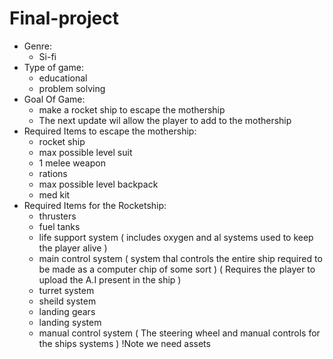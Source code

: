# Final-project
* Genre:
  - Si-fi
* Type of game:
  - educational 
  - problem solving 
* Goal Of Game:
  - make a rocket ship to escape the mothership 
  + The next update wil allow the player to add to the mothership
* Required Items to escape the mothership:
  - rocket ship
  - max possible level suit
  - 1 melee weapon
  - rations
  - max possible level backpack
  - med kit
* Required Items for the Rocketship:
  - thrusters
  - fuel tanks
  - life support system ( includes oxygen and al systems used to keep the player alive ) 
  - main control system ( system thal controls the entire ship required to be made as a computer chip of some sort ) ( Requires the player to upload the A.I present in the ship )
  - turret system
  - sheild system
  - landing gears
  - landing system
  - manual control system ( The steering wheel and manual controls for the ships systems ) 
!Note we need assets
